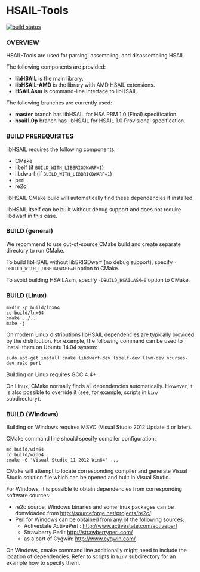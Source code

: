 HSAIL-Tools
===========

[![build status](https://gitlab.com/hsafoundation-spb/HSAIL-Tools/badges/master/build.svg)](https://gitlab.com/hsafoundation-spb/HSAIL-Tools/commits/master)


### OVERVIEW

HSAIL-Tools are used for parsing, assembling, and disassembling HSAIL.

The following components are provided:

 * **libHSAIL** is the main library.
 * **libHSAIL-AMD** is the library with AMD HSAIL extensions.
 * **HSAILAsm** is command-line interface to libHSAIL.

The following branches are currently used:

 * **master** branch has libHSAIL for HSA PRM 1.0 (Final) specification.
 * **hsail1.0p** branch has libHSAIL for HSAIL 1.0 Provisional specification.

### BUILD PREREQUISITES

libHSAIL requires the following components:

 * CMake
 * libelf (if `BUILD_WITH_LIBBRIGDWARF=1`)
 * libdwarf (if `BUILD_WITH_LIBBRIGDWARF=1`)
 * perl
 * re2c

libHSAIL CMake build will automatically find these dependencies if installed.

libHSAIL itself can be built without debug support and does not require libdwarf
in this case.


### BUILD (general)

We recommend to use out-of-source CMake build and create separate directory to run CMake.

To build libHSAIL without libBRIGDwarf (no debug support), specify
`-DBUILD_WITH_LIBBRIGDWARF=0` option to CMake.

To avoid building HSAILAsm, specify `-DBUILD_HSAILASM=0` option to CMake.


### BUILD (Linux)

    mkdir -p build/lnx64
    cd build/lnx64
    cmake ../..
    make -j

On modern Linux distributions libHSAIL dependencies are typically provided
by the distribution. For example, the following command can be used to install
them on Ubuntu 14.04 system:

    sudo apt-get install cmake libdwarf-dev libelf-dev llvm-dev ncurses-dev re2c perl

Building on Linux requires GCC 4.4+.

On Linux, CMake normally finds all dependencies automatically. However, it is also
possible to override it (see, for example, scripts in `bin/` subdirectory).


### BUILD (Windows)

Building on Windows requires MSVC (Visual Studio 2012 Update 4 or later).

CMake command line should specify compiler configuration:

    md build/win64
    cd build/win64
    cmake -G "Visual Studio 11 2012 Win64" ...

CMake will attempt to locate corresponding compiler and generate Visual Studio
solution file which can be opened and built in Visual Studio.

For Windows, it is possible to obtain dependencies from corresponding software sources:

* re2c source, Windows binaries and some linux packages can be donwloaded from
  http://sourceforge.net/projects/re2c/.
* Perl for Windows can be obtained from any of the following sources:
  * Activestate ActivePerl : http://www.activestate.com/activeperl
  * Strawberry Perl : http://strawberryperl.com/
  * as a part of Cygwin: http://www.cygwin.com/

On Windows, cmake command line additionally might need to include the location
of dependencies.  Refer to scripts in `bin/` subdirectory for an example how to specify them.
